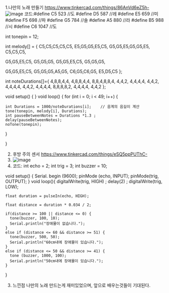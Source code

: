 1.나만의 노래 만들기  https://www.tinkercad.com/things/86AnVd6eZ5h-
![image](https://github.com/sejongsmarcle/2024_Spring_SMARCLE_Snaegi_Study/assets/70049326/acb0df6c-4810-4b61-bd25-f9a0a892eaf9)
코드:#define C5  523    //도
#define D5  587    //레
#define E5  659    //미
#define F5  698    //파
#define G5  784    //솔
#define A5  880    //라
#define B5  988    //시
#define C6  1047   //도


int tonepin = 12;


int melody[] = {
C5,C5,C5,C5,C5,
E5,G5,G5,E5,C5,
G5,G5,E5,G5,G5,E5,
C5,C5,C5,

G5,G5,E5,C5,
G5,G5,G5,
G5,G5,E5,C5,
G5,G5,G5,

G5,G5,E5,C5,
G5,G5,G5,A5,G5,
C6,G5,C6,G5,
E5,D5,C5
};

int noteDurations[]={
4,8,8,4,4,
4,8,8,4,4,
8,8,4,8,8,4,
4,4,2,
4,4,4,4,
4,4,2,
4,4,4,4,
4,4,2,
4,4,4,4,
8,8,8,8,2,
4,4,4,4,
4,4,2
};


void setup() { 
} 
void loop() {
  for (int i = 0; i < 49; i++) {
    
    int Durations = 1000/noteDurations[i];    // 음계의 음길이 계산
    tone(tonepin, melody[i], Durations);    
    int pauseBetweenNotes = Durations *1.3 ;
    delay(pauseBetweenNotes);
    noTone(tonepin);
  }

}

2. 후방 주의 센서  https://www.tinkercad.com/things/eSQ5ppPUThC-
3. ![image](https://github.com/sejongsmarcle/2024_Spring_SMARCLE_Snaegi_Study/assets/70049326/4468552f-c738-49bf-8270-229c24f455c3)
4. 코드: 
int echo = 2;
int trig = 3;
int buzzer = 10;

void setup() {
  Serial. begin (9600);
  pinMode (echo, INPUT);
  pinMode(trig, OUTPUT);
}
  void loop(){
    digitalWrite(trig, HIGH) ;
    delay(2) ;
    digitalWrite(trig, LOW);
    
    float duration = pulseIn(echo, HIGH);
    
    float distance = duration * 0.034 / 2;
    
    if(distance >= 100 || distance <= 0) {
      tone(buzzer, 100, 10);
      Serial.println("장애물이 없습니다.");
    }
    else if (distance <= 60 && distance >= 51) {
      tone(buzzer, 500, 50);
      Serial.println("60cm내에 장애물이 있습니다.");
    }
    else if (distance <= 50 && distance >= 41) {
      tone (buzzer, 1000, 100);
      Serial.println("50cm내에 장애물이 있습니다.");
    }
  }

 3. 느낀점
나만의 노래 만드는게 재미있었으며, 앞으로 배우는것들이 기대된다.


